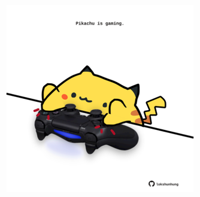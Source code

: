 <!-- built at 09/10/2024, 11:00:37 UTC -->
<p align="center">
  <img width="500" height="500" src="./ReadmeImage.svg">
</p>
